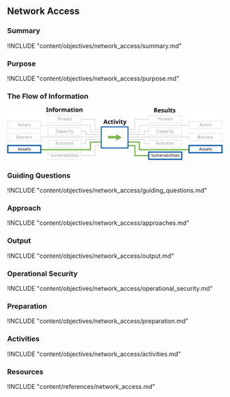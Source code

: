 ## Network Access

### Summary
!INCLUDE "content/objectives/network_access/summary.md"

### Purpose
!INCLUDE "content/objectives/network_access/purpose.md"

### The Flow of Information
![ Information Flow](content/images/info_flows/network_access.svg)

### Guiding Questions
!INCLUDE "content/objectives/network_access/guiding_questions.md"

### Approach
!INCLUDE "content/objectives/network_access/approaches.md"

### Output
!INCLUDE "content/objectives/network_access/output.md"

### Operational Security
!INCLUDE "content/objectives/network_access/operational_security.md"

### Preparation
!INCLUDE "content/objectives/network_access/preparation.md"

### Activities
!INCLUDE "content/objectives/network_access/activities.md"

### Resources

<div class="greybox">
!INCLUDE "content/references/network_access.md"
</div>
